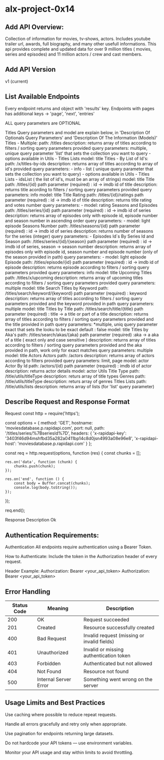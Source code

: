 # alx-project-0x14
## Add API Overview:
Collection of information for movies, tv-shows, actors. Includes youtube trailer url, awards, full biography, and many other usefull informations. This api provides complete and updated data for over 9 million titles ( movies, series and episodes) and 11 million actors / crew and cast members.

## Add API Version
v1 (current)

## List Available Endpoints
Every endpoint returns and object with 'results' key. Endpoints with pages has additional keys -> 'page', 'next', 'entries'

ALL query parameters are OPTIONAL

Titles
Query parameters and model are explain below, in 'Description Of Optionals Query Parameters' and 'Description Of The Information (Models)'
Titles - Multiple:
path: /titles
description: returns array of titles according to filters / sorting query parameters provided
query parameters: multiple, unique query parameter 'list' that sets the collection you want to query - options available in Utils - Titles Lists
model: title
Titles - By List of Id's:
path: /x/titles-by-ids
description: returns array of titles according to array of id's provided
query parameters: - info - list ( unique query parameter that sets the collection you want to query) - options available in Utils - Titles Lists - idsList ( the list of id's, must be an array of strings)
model: title
Title
path: /titles/{id}
path parameter (required) : id -> imdb id of title
description: returns title acording to filters / sorting query parameters provided
query parameters: info
model: title
Title Rating
path: /titles/{id}/ratings
path parameter (required) : id -> imdb id of title
description: returns title rating and votes number
query parameters: -
model: rating
Seasons and Episodes
path: /titles/series/{id}
path parameter (required) : id -> imdb id of series
description: returns array of episodes only with episode id, episode number and season number in ascending order
query parameters: -
model: light episode
Seasons Number
path: /titles/seasons/{id}
path parameter (required) : id -> imdb id of series
description: returns number of seasons for the series (integer)
query parameters: -
Episodes Id`s By Series Id and Season
path: /titles/series/{id}/{season}
path parameter (required) : id -> imdb id of series, season -> season number
description: returns array of episodes only with episode id, season number and episode number (only of the season provided in path)
query parameters: -
model: light episode
Episode
path: /titles/episode/{id}
path parameter (required) : id -> imdb id of episode
description: returns episode according to filters / sorting query parameters provided
query parameters: info
model: title
Upcoming Titles
path: /titles/x/upcoming
description: returns array of upcoming titles according to filters / sorting query parameters provided
query parameters: multiple
model: title
Search
Titles by Keyword
path: /titles/search/keyword/{keyword}
path parameter (required) : keyword
description: returns array of titles according to filters / sorting query parameters provided and the keyword provided in path
query parameters: multiple
model: title
Titles by Title
path: /titles/search/title/{title}
path parameter (required) : title -> a title or part of a title
description: returns array of titles according to filters / sorting query parameters provided and the title provided in path
query parameters: *multiple, uniq query parameter exact that sets the looku to be exact default : false
model: title
Titles by Aka's
path: /titles/search/akas/{aka}
path parameter (required) :aka -> a aka of a title ( exact only and case sensitive )
description: returns array of titles according to filters / sorting query parameters provided and the aka provided in path, work only for exact matches
query parameters: multiple
model: title
Actors
Actors
path: /actors
description: returns array of actors according to filters provided
query parameters: limit, page
model: actor
Actor By Id
path: /actors/{id}
path parameter (required) : imdb id of actor
description: returns actor details
model: actor
Utils
Title Type
path: /title/utils/titleType
description: returs array of title types
Genres
path: /title/utils/titleType
description: returs array of genres
Titles Lists
path: /title/utils/lists
description: returns array of lists (for 'list' query parameter)

## Describe Request and Response Format

Request
const http = require('https');

const options = {
	method: 'GET',
	hostname: 'moviesdatabase.p.rapidapi.com',
	port: null,
	path: '/titles/series/%7BseriesId%7D',
	headers: {
		'x-rapidapi-key': '3403f46d94mshfbd35a282a0411bp14c8d0jsn4993a08e96e8',
		'x-rapidapi-host': 'moviesdatabase.p.rapidapi.com'
	}
};

const req = http.request(options, function (res) {
	const chunks = [];

	res.on('data', function (chunk) {
		chunks.push(chunk);
	});

	res.on('end', function () {
		const body = Buffer.concat(chunks);
		console.log(body.toString());
	});
});

req.end();

Response
Description
Ok

## Authentication Requirements:
 Authentication
All endpoints require authentication using a Bearer Token.

How to Authenticate:
Include the token in the Authorization header of every request.

Header Example: Authorization: Bearer <your_api_token>
Authorization: Bearer <your_api_token>

## Error Handling
| Status Code | Meaning               | Description                                 |
| ----------- | --------------------- | ------------------------------------------- |
| 200         | OK                    | Request succeeded                           |
| 201         | Created               | Resource successfully created               |
| 400         | Bad Request           | Invalid request (missing or invalid fields) |
| 401         | Unauthorized          | Invalid or missing authentication token     |
| 403         | Forbidden             | Authenticated but not allowed               |
| 404         | Not Found             | Resource not found                          |
| 500         | Internal Server Error | Something went wrong on the server          |


## Usage Limits and Best Practices
Use caching where possible to reduce repeat requests.

Handle all errors gracefully and retry only when appropriate.

Use pagination for endpoints returning large datasets.

Do not hardcode your API tokens — use environment variables.

Monitor your API usage and stay within limits to avoid throttling.